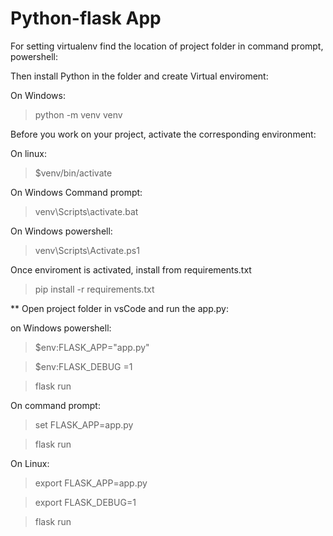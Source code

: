 # Python-flask App

For setting virtualenv find the location of project folder in command prompt, powershell:

Then install Python in the folder and create Virtual enviroment:

On Windows:
 
 > python -m venv venv

Before you work on your project, activate the corresponding environment:

On linux:

> $venv/bin/activate


On Windows Command prompt:

> venv\Scripts\activate.bat

On Windows powershell:
> venv\Scripts\Activate.ps1

Once enviroment is activated, install from requirements.txt

> pip install -r requirements.txt

** Open project folder in vsCode and run the app.py:

on Windows powershell:

>$env:FLASK_APP="app.py"

>$env:FLASK_DEBUG =1

>flask run

On command prompt:

>set FLASK_APP=app.py

>flask run

On Linux:

>export FLASK_APP=app.py

>export FLASK_DEBUG=1

>flask run



